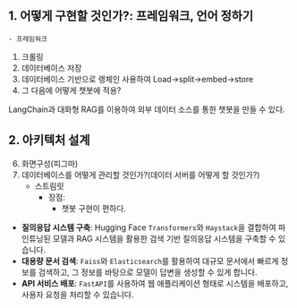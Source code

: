 ## 1. 어떻게 구현할 것인가?: 프레임워크, 언어 정하기
    - 프레임워크
1. 크롤링
2. 데이터베이스 저장
3. 데이터베이스 기반으로 랭체인 사용하여 Load->split->embed->store
4. 그 다음에 어떻게 챗봇에 적용?

LangChain과 대화형 RAG를 이용하여 외부 데이터 소스를 통한 챗봇을 만들 수 있다.



## 2. 아키텍처 설계




6. 화면구성(피그마)
7. 데이터베이스를 어떻게 관리할 것인가?(데이터 서버를 어떻게 할 것인가?)
    - 스트림릿
        - 장점:
            - 챗봇 구현이 편하다.
            

- **질의응답 시스템 구축**: Hugging Face `Transformers`와 `Haystack`을 결합하여 파인튜닝된 모델과 RAG 시스템을 활용한 검색 기반 질의응답 시스템을 구축할 수 있습니다.
- **대용량 문서 검색**: `Faiss`와 `Elasticsearch`를 활용하여 대규모 문서에서 빠르게 정보를 검색하고, 그 정보를 바탕으로 모델이 답변을 생성할 수 있게 합니다.
- **API 서비스 배포**: `FastAPI`를 사용하여 웹 애플리케이션 형태로 시스템을 배포하고, 사용자 요청을 처리할 수 있습니다.